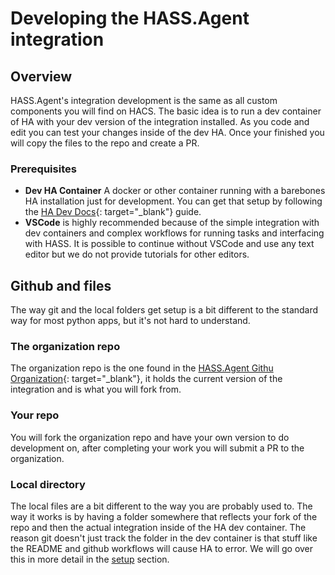 # Developing the HASS.Agent integration

## Overview

HASS.Agent's integration development is the same as all custom components you will find on HACS. The basic idea is to run a dev container of HA with your dev version of the integration installed. As you code and edit you can test your changes inside of the dev HA. Once your finished you will copy the files to the repo and create a PR.

### Prerequisites

- **Dev HA Container** A docker or other container running with a barebones HA installation just for development. You can get that setup by following the [HA Dev Docs](https://developers.home-assistant.io/docs/development_environment/){: target="\_blank"} guide.
- **VSCode** is highly recommended because of the simple integration with dev containers and complex workflows for running tasks and interfacing with HASS. It is possible to continue without VSCode and use any text editor but we do not provide tutorials for other editors.

## Github and files

The way git and the local folders get setup is a bit different to the standard way for most python apps, but it's not hard to understand.

### The organization repo

The organization repo is the one found in the [HASS.Agent Githu Organization](https://github.com/hass-agent){: target="\_blank"}, it holds the current version of the integration and is what you will fork from.

### Your repo

You will fork the organization repo and have your own version to do development on, after completing your work you will submit a PR to the organization.

### Local directory

The local files are a bit different to the way you are probably used to. The way it works is by having a folder somewhere that reflects your fork of the repo and then the actual integration inside of the HA dev container. The reason git doesn't just track the folder in the dev container is that stuff like the README and github workflows will cause HA to error. We will go over this in more detail in the [setup](./setup.md) section.
